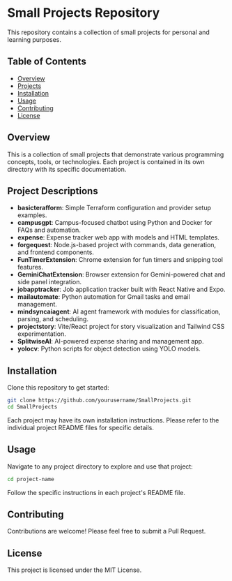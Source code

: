 # Small Projects Repository

This repository contains a collection of small projects for personal and learning purposes.

## Table of Contents

- [Overview](#overview)
- [Projects](#projects)
- [Installation](#installation)
- [Usage](#usage)
- [Contributing](#contributing)
- [License](#license)

## Overview


This is a collection of small projects that demonstrate various programming concepts, tools, or technologies. Each project is contained in its own directory with its specific documentation.

## Project Descriptions

- **basicterafform**: Simple Terraform configuration and provider setup examples.
- **campusgpt**: Campus-focused chatbot using Python and Docker for FAQs and automation.
- **expense**: Expense tracker web app with models and HTML templates.
- **forgequest**: Node.js-based project with commands, data generation, and frontend components.
- **FunTimerExtension**: Chrome extension for fun timers and snipping tool features.
- **GeminiChatExtension**: Browser extension for Gemini-powered chat and side panel integration.
- **jobapptracker**: Job application tracker built with React Native and Expo.
- **mailautomate**: Python automation for Gmail tasks and email management.
- **mindsyncaiagent**: AI agent framework with modules for classification, parsing, and scheduling.
- **projectstory**: Vite/React project for story visualization and Tailwind CSS experimentation.
- **SplitwiseAI**: AI-powered expense sharing and management app.
- **yolocv**: Python scripts for object detection using YOLO models.

## Installation

Clone this repository to get started:

```bash
git clone https://github.com/yourusername/SmallProjects.git
cd SmallProjects
```

Each project may have its own installation instructions. Please refer to the individual project README files for specific details.

## Usage

Navigate to any project directory to explore and use that project:

```bash
cd project-name
```

Follow the specific instructions in each project's README file.

## Contributing

Contributions are welcome! Please feel free to submit a Pull Request.

## License

This project is licensed under the MIT License.